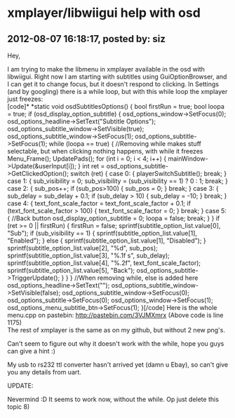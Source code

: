 # xmplayer/libwiigui help with osd

## 2012-08-07 16:18:17, posted by: siz

Hey,  
   
 I am trying to make the libmenu in xmplayer available in the osd with libwiigui. Right now I am starting with subtitles using GuiOptionBrowser, and I can get it to change focus, but it doesn't respond to clicking. In Settings (and by googling) there is a while loop, but with this while loop the xmplayer just freezes:  
 [code]* *static void osdSubtitlesOptions() { bool firstRun = true; bool loopa = true; if (osd\_display\_option\_subtitle) { osd\_options\_window->SetFocus(0); osd\_options\_headline->SetText("Subtitle Options"); osd\_options\_subtitle\_window->SetVisible(true); osd\_options\_subtitle\_window->SetFocus(1); osd\_options\_subtitle->SetFocus(1); while (loopa == true) { //Removing while makes stuff selectable, but when clicking nothing happens, with while it freezes Menu\_Frame(); UpdatePads(); for (int i = 0; i < 4; i++) { mainWindow->Update(&userInput[i]); } int ret = osd\_options\_subtitle->GetClickedOption(); switch (ret) { case 0: { playerSwitchSubtitle(); break; } case 1: { sub\_visibility = 0; sub\_visibility = (sub\_visibility == 1) ? 0 : 1; break; } case 2: { sub\_pos++; if (sub\_pos>100) { sub\_pos = 0; } break; } case 3: { sub\_delay = sub\_delay + 0.1; if (sub\_delay > 10) { sub\_delay = -10; } break; } case 4: { text\_font\_scale\_factor = text\_font\_scale\_factor + 0.1; if (text\_font\_scale\_factor > 100) { text\_font\_scale\_factor = 0; } break; } case 5: { //Back button osd\_display\_option\_subtitle = 0; loopa = false; break; } } if (ret >= 0 || firstRun) { firstRun = false; sprintf(subtitle\_option\_list.value[0], "Sub"); if (sub\_visibility == 1) { sprintf(subtitle\_option\_list.value[1], "Enabled"); } else { sprintf(subtitle\_option\_list.value[1], "Disabled"); } sprintf(subtitle\_option\_list.value[2], "%d", sub\_pos); sprintf(subtitle\_option\_list.value[3], "%.1f s", sub\_delay); sprintf(subtitle\_option\_list.value[4], "%.2f", text\_font\_scale\_factor); sprintf(subtitle\_option\_list.value[5], "Back"); osd\_options\_subtitle->TriggerUpdate(); } } } //When removing while, else is added here osd\_options\_headline->SetText(""); osd\_options\_subtitle\_window->SetVisible(false); osd\_options\_subtitle\_window->SetFocus(0); osd\_options\_subtitle->SetFocus(0); osd\_options\_window->SetFocus(1); osd\_options\_menu\_subtitle\_btn->SetFocus(1); }[/code] Here is the whole menu.cpp on pastebin: http://pastebin.com/3VJMXmrx (Above code is line 1175)  
 The rest of xmplayer is the same as on my github, but without 2 new png's.  
   
 Can't seem to figure out why it doesn't work with the while, hope you guys can give a hint :)  
   
 My usb to rs232 ttl converter hasn't arrived yet (damn u Ebay), so can't give you any details from uart.   
   
 UPDATE:  
   
 Nevermind :D It seems to work now, without the while. Op just delete this topic 8)